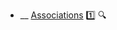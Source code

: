 * __ [Associations](./uml/classDiagrams/associations) :one: <trigger for="pop:associations-preview">:mag:</trigger>

<popover id="pop:associations-preview" title=":mag: Associations" placement="right">
  <div slot="content">
    <include src=".\preview.md" />
  </div>
</popover>
